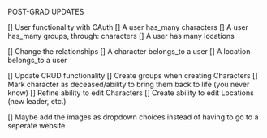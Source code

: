 POST-GRAD UPDATES

[] User functionality with OAuth
    [] A user has_many characters
    [] A user has_many groups, through: characters
    [] A user has many locations

[] Change the relationships
    [] A character belongs_to a user
    [] A location belongs_to a user

[] Update CRUD functionality
    [] Create groups when creating Characters
    [] Mark character as deceased/ability to bring them back to life (you never know)
    [] Refine ability to edit Characters
    [] Create ability to edit Locations (new leader, etc.)

[] Maybe add the images as dropdown choices instead of having to go to a seperate website